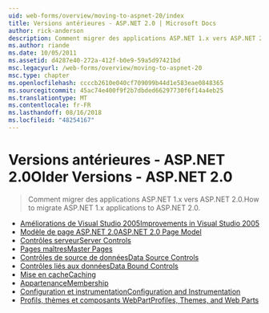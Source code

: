 ```yaml
---
uid: web-forms/overview/moving-to-aspnet-20/index
title: Versions antérieures - ASP.NET 2.0 | Microsoft Docs
author: rick-anderson
description: Comment migrer des applications ASP.NET 1.x vers ASP.NET 2.0.
ms.author: riande
ms.date: 10/05/2011
ms.assetid: d4287e40-272a-412f-b0e9-59a5d97421bd
msc.legacyurl: /web-forms/overview/moving-to-aspnet-20
msc.type: chapter
ms.openlocfilehash: ccccb2610e040cf709099b44d1e583eae0848365
ms.sourcegitcommit: 45ac74e400f9f2b7dbded66297730f6f14a4eb25
ms.translationtype: MT
ms.contentlocale: fr-FR
ms.lasthandoff: 08/16/2018
ms.locfileid: "48254167"
---
```

<a name="older-versions---aspnet-20"></a><span data-ttu-id="fba9f-103">Versions antérieures - ASP.NET 2.0</span><span class="sxs-lookup"><span data-stu-id="fba9f-103">Older Versions - ASP.NET 2.0</span></span>
====================
> <span data-ttu-id="fba9f-104">Comment migrer des applications ASP.NET 1.x vers ASP.NET 2.0.</span><span class="sxs-lookup"><span data-stu-id="fba9f-104">How to migrate ASP.NET 1.x applications to ASP.NET 2.0.</span></span>


- [<span data-ttu-id="fba9f-105">Améliorations de Visual Studio 2005</span><span class="sxs-lookup"><span data-stu-id="fba9f-105">Improvements in Visual Studio 2005</span></span>](improvements-in-visual-studio-2005.md)
- [<span data-ttu-id="fba9f-106">Modèle de page ASP.NET 2.0</span><span class="sxs-lookup"><span data-stu-id="fba9f-106">ASP.NET 2.0 Page Model</span></span>](the-asp-net-2-0-page-model.md)
- [<span data-ttu-id="fba9f-107">Contrôles serveur</span><span class="sxs-lookup"><span data-stu-id="fba9f-107">Server Controls</span></span>](server-controls.md)
- [<span data-ttu-id="fba9f-108">Pages maîtres</span><span class="sxs-lookup"><span data-stu-id="fba9f-108">Master Pages</span></span>](master-pages.md)
- [<span data-ttu-id="fba9f-109">Contrôles de source de données</span><span class="sxs-lookup"><span data-stu-id="fba9f-109">Data Source Controls</span></span>](data-source-controls.md)
- [<span data-ttu-id="fba9f-110">Contrôles liés aux données</span><span class="sxs-lookup"><span data-stu-id="fba9f-110">Data Bound Controls</span></span>](data-bound-controls.md)
- [<span data-ttu-id="fba9f-111">Mise en cache</span><span class="sxs-lookup"><span data-stu-id="fba9f-111">Caching</span></span>](caching.md)
- [<span data-ttu-id="fba9f-112">Appartenance</span><span class="sxs-lookup"><span data-stu-id="fba9f-112">Membership</span></span>](membership.md)
- [<span data-ttu-id="fba9f-113">Configuration et instrumentation</span><span class="sxs-lookup"><span data-stu-id="fba9f-113">Configuration and Instrumentation</span></span>](configuration-and-instrumentation.md)
- [<span data-ttu-id="fba9f-114">Profils, thèmes et composants WebPart</span><span class="sxs-lookup"><span data-stu-id="fba9f-114">Profiles, Themes, and Web Parts</span></span>](profiles-themes-and-web-parts.md)
